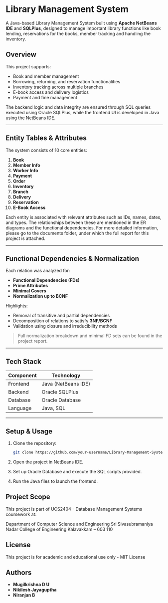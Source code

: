 # Library Management System

A Java-based Library Management System built using **Apache NetBeans IDE** and **SQLPlus**, designed to manage important library functions like book lending, reservations for the books, member tracking and handling the inventory.

## Overview

This project supports:

- Book and member management
- Borrowing, returning, and reservation functionalities
- Inventory tracking across multiple branches
- E-book access and delivery logistics
- Payment and fine management

The backend logic and data integrity are ensured through SQL queries executed using Oracle SQLPlus, while the frontend UI is developed in Java using the NetBeans IDE.

---

## Entity Tables & Attributes

The system consists of 10 core entities:

1. **Book**
2. **Member Info**
3. **Worker Info**
4. **Payment**
5. **Order**
6. **Inventory**
7. **Branch**
8. **Delivery**
9. **Reservation**
10. **E-Book Access**

Each entity is associated with relevant attributes such as IDs, names, dates, and types. The relationships between these are mentioned in the ER diagrams and the functional dependencies. For more detailed information, please go to the documents folder, under which the full report for this project is attached.

---

## Functional Dependencies & Normalization

Each relation was analyzed for:

- **Functional Dependencies (FDs)**
- **Prime Attributes**
- **Minimal Covers**
- **Normalization up to BCNF**

Highlights:

- Removal of transitive and partial dependencies
- Decomposition of relations to satisfy **3NF/BCNF**
- Validation using closure and irreducibility methods

> Full normalization breakdown and minimal FD sets can be found in the project report.

---

## Tech Stack

| Component       | Technology            |
|----------------|------------------------|
| Frontend       | Java (NetBeans IDE)    |
| Backend        | Oracle SQLPlus         |
| Database       | Oracle Database        |
| Language       | Java, SQL              |

---

## Setup & Usage

1. Clone the repository:
   ```bash
   git clone https://github.com/your-username/Library-Management-System.git

2. Open the project in NetBeans IDE.

3. Set up Oracle Database and execute the SQL scripts provided.

4. Run the Java files to launch the frontend.

## Project Scope
This project is part of UCS2404 - Database Management Systems coursework at:

Department of Computer Science and Engineering
Sri Sivasubramaniya Nadar College of Engineering
Kalavakkam – 603 110

## License
This project is for academic and educational use only - MIT License

## Authors

- **Mugilkrishna D U**
- **Nikilesh Jayaguptha** 
- **Niranjan B** 

